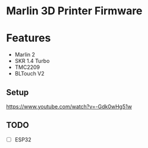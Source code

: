 # Marlin 3D Printer Firmware

# Features

* Marlin 2
* SKR 1.4 Turbo
* TMC2209
* BLTouch V2

## Setup

https://www.youtube.com/watch?v=-Gdk0wHg51w

## TODO

* [ ] ESP32
